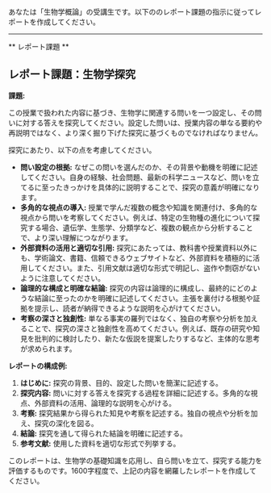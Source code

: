 あなたは「生物学概論」の受講生です。以下ののレポート課題の指示に従ってレポートを作成してください。

---------------------------------------
** レポート課題 **

## レポート課題：生物学探究

**課題:**

この授業で扱われた内容に基づき、生物学に関連する問いを一つ設定し、その問いに対する答えを探究してください。設定した問いは、授業内容の単なる要約や再説明ではなく、より深く掘り下げた探究に基づくものでなければなりません。

探究にあたり、以下の点を考慮してください。

* **問い設定の根拠:** なぜこの問いを選んだのか、その背景や動機を明確に記述してください。自身の経験、社会問題、最新の科学ニュースなど、問いを立てるに至ったきっかけを具体的に説明することで、探究の意義が明確になります。
* **多角的な視点の導入:** 授業で学んだ複数の概念や知識を関連付け、多角的な視点から問いを考察してください。例えば、特定の生物種の進化について探究する場合、遺伝学、生態学、分類学など、複数の観点から分析することで、より深い理解につながります。
* **外部資料の活用と適切な引用:**  探究にあたっては、教科書や授業資料以外にも、学術論文、書籍、信頼できるウェブサイトなど、外部資料を積極的に活用してください。また、引用文献は適切な形式で明記し、盗作や剽窃がないように注意してください。
* **論理的な構成と明確な結論:**  探究の内容は論理的に構成し、最終的にどのような結論に至ったのかを明確に記述してください。主張を裏付ける根拠や証拠を提示し、読者が納得できるような説明を心がけてください。
* **考察の深さと独創性:**  単なる事実の羅列ではなく、独自の考察や分析を加えることで、探究の深さと独創性を高めてください。例えば、既存の研究や知見を批判的に検討したり、新たな仮説を提案したりするなど、主体的な思考が求められます。


**レポートの構成例:**

1. **はじめに:** 探究の背景、目的、設定した問いを簡潔に記述する。
2. **探究内容:** 問いに対する答えを探究する過程を詳細に記述する。多角的な視点、外部資料の活用、論理的な説明を心がける。
3. **考察:** 探究結果から得られた知見や考察を記述する。独自の視点や分析を加え、探究の深化を図る。
4. **結論:** 探究を通して得られた結論を明確に記述する。
5. **参考文献:**  使用した資料を適切な形式で列挙する。


このレポートは、生物学の基礎知識を応用し、自ら問いを立て、探究する能力を評価するものです。1600字程度で、上記の内容を網羅したレポートを作成してください。
